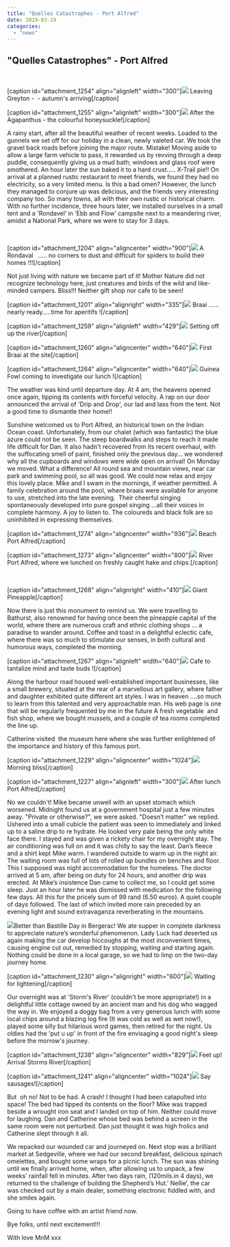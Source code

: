 ```yaml
---
title: "Quelles Catastrophes - Port Alfred"
date: 2019-03-19
categories: 
  - "news"
---
```


## "Quelles Catastrophes" - Port Alfred

 

\[caption id="attachment\_1254" align="alignleft" width="300"\][![](images/photo_2019-03-17_14-50-20-300x225.jpg)](https://www.artamo.click/wp-content/uploads/2019/03/photo_2019-03-17_14-50-20.jpg) Leaving Greyton -  - autumn's arriving\[/caption\]

\[caption id="attachment\_1255" align="alignleft" width="300"\][![](images/photo_2019-03-17_14-51-25-300x225.jpg)](https://www.artamo.click/wp-content/uploads/2019/03/photo_2019-03-17_14-51-25.jpg) After the Agapanthus - the colourful honeysuckle!\[/caption\]

A rainy start, after all the beautiful weather of recent weeks. Loaded to the gunnels we set off for our holiday in a clean, newly valeted car. We took the gravel back roads before joining the major route. Mistake! Moving aside to allow a large farm vehicle to pass, it rewarded us by revving through a deep puddle, consequently giving us a mud bath; windows and glass roof were smothered. An hour later the sun baked it to a hard crust..... X-Trail pie!! On arrival at a planned rustic restaurant to meet friends, we found they had no electricity, so a very limited menu. Is this a bad omen? However, the lunch they managed to conjure up was delicious, and the friends very interesting company too. So many towns, all with their own rustic or historical charm. With no further incidence, three hours later, we installed ourselves in a small tent and a 'Rondavel’ in ‘Ebb and Flow’ campsite next to a meandering river, amidst a National Park, where we were to stay for 3 days.

 

\[caption id="attachment\_1204" align="aligncenter" width="900"\][![](images/P1300029-1024x577.jpg)](https://www.artamo.click/wp-content/uploads/2019/03/P1300029.jpg) A Rondaval   ..... no corners to dust and difficult for spiders to build their homes !!!\[/caption\]

Not just living with nature we became part of it! Mother Nature did not recognize technology here, just creatures and birds of the wild and like-minded campers. Bliss!!! Neither gift shop nor cafe to be seen!

\[caption id="attachment\_1201" align="alignright" width="335"\][![](images/P1300025-577x1024.jpg)](https://www.artamo.click/wp-content/uploads/2019/03/P1300025.jpg) Braai ...... nearly ready.....time for aperitifs !\[/caption\]

\[caption id="attachment\_1259" align="alignleft" width="429"\][![](images/P1050627-e1552974774744.jpg)](https://www.artamo.click/wp-content/uploads/2019/03/P1050627.jpg) Setting off up the river\[/caption\]

\[caption id="attachment\_1260" align="aligncenter" width="640"\][![](images/P1050632.jpg)](https://www.artamo.click/wp-content/uploads/2019/03/P1050632.jpg) First Braai at the site\[/caption\]

\[caption id="attachment\_1264" align="aligncenter" width="640"\][![](images/P1050639.jpg)](https://www.artamo.click/wp-content/uploads/2019/03/P1050639.jpg) Guinea Fowl coming to investigate our lunch !\[/caption\]

The weather was kind until departure day. At 4 am, the heavens opened once again, tipping its contents with forceful velocity. A rap on our door announced the arrival of 'Drip and Drop', our lad and lass from the tent. Not a good time to dismantle their home!!

Sunshine welcomed us to Port Alfred, an historical town on the Indian Ocean coast. Unfortunately, from our chalet (which was fantastic) the blue azure could not be seen. The steep boardwalks and steps to reach it made life difficult for Dan. It also hadn't recovered from its recent overhaul, with the suffocating smell of paint, finished only the previous day... we wondered why all the cupboards and windows were wide open on arrival! On Monday we moved. What a difference! All round sea and mountain views, near car park and swimming pool, so all was good. We could now relax and enjoy this lovely place. Mike and I swam in the mornings, if weather permitted. A family celebration around the pool, where braais were available for anyone to use, stretched into the late evening.  Their cheerful singing spontaneously developed into pure gospel singing ...all their voices in complete harmony. A joy to listen to. The coloureds and black folk are so uninhibited in expressing themselves.

\[caption id="attachment\_1274" align="aligncenter" width="936"\][![](images/Port-Alfred-70481.jpg)](https://www.artamo.click/wp-content/uploads/2019/03/Port-Alfred-70481.jpg) Beach Port Alfred\[/caption\]

\[caption id="attachment\_1273" align="aligncenter" width="800"\][![](images/pariver.jpg)](https://www.artamo.click/wp-content/uploads/2019/03/pariver.jpg) River Port Alfred, where we lunched on freshly caught hake and chips.\[/caption\]

 

\[caption id="attachment\_1268" align="alignright" width="410"\][![](images/P1050681-e1552975060205.jpg)](https://www.artamo.click/wp-content/uploads/2019/03/P1050681.jpg) Giant Pineapple\[/caption\]

Now there is just this monument to remind us. We were travelling to Bathurst, also renowned for having once been the pineapple capital of the world, where there are numerous craft and ethnic clothing shops ... a paradise to wander around. Coffee and toast in a delightful eclectic cafe, where there was so much to stimulate our senses, in both cultural and humorous ways, completed the morning.

\[caption id="attachment\_1267" align="alignleft" width="640"\][![](images/P1050665.jpg)](https://www.artamo.click/wp-content/uploads/2019/03/P1050665.jpg) Cafe to tantalize mind and taste buds !\[/caption\]

Along the harbour road housed well-established important businesses, like a small brewery, situated at the rear of a marvellous art gallery, where father and daughter exhibited quite different art styles. I was in heaven ....so much to learn from this talented and very approachable man. His web page is one that will be regularly frequented by me in the future A fresh vegetable  and fish shop, where we bought mussels, and a couple of tea rooms completed the line up.

Catherine visited  the museum here where she was further enlightened of the importance and history of this famous port.

\[caption id="attachment\_1229" align="aligncenter" width="1024"\][![](images/P1300061-1024x577.jpg)](https://www.artamo.click/wp-content/uploads/2019/03/P1300061.jpg) Morning bliss\[/caption\]

\[caption id="attachment\_1227" align="alignleft" width="300"\][![](images/P1300056-300x169.jpg)](https://www.artamo.click/wp-content/uploads/2019/03/P1300056.jpg) After lunch Port Alfred\[/caption\]

No we couldn't! Mike became unwell with an upset stomach which worsened. Midnight found us at a government hospital just a few minutes away. "Private or otherwise?", we were asked. "Doesn’t matter" we replied. Ushered into a small cubicle the patient was seen to immediately and linked up to a saline drip to re hydrate. He looked very pale being the only white face there. I stayed and was given a rickety chair for my overnight stay. The air conditioning was full on and it was chilly to say the least. Dan’s fleece and a shirt kept Mike warm. I wandered outside to warm up in the night air. The waiting room was full of lots of rolled up bundles on benches and floor. This I supposed was night accommodation for the homeless. The doctor arrived at 5 am, after being on duty for 24 hours, and another drip was erected. At Mike’s insistence Dan came to collect me, so I could get some sleep. Just an hour later he was dismissed with medication for the following few days. All this for the pricely sum of 99 rand (6.50 euros). A quiet couple of days followed. The last of which invited more rain preceded by an evening light and sound extravaganza reverberating in the mountains.

[![](images/P1050647-1024x768.jpg)](https://www.artamo.click/wp-content/uploads/2019/03/P1050647.jpg)Better than Bastille Day in Bergerac! We ate supper in complete darkness to appreciate nature’s wonderful phenomenon. Lady Luck had deserted us again making the car develop hiccoughs at the most inconvenient times, causing engine cut out, remedied by stopping, waiting and starting again. Nothing could be done in a local garage, so we had to limp on the two-day journey home.

\[caption id="attachment\_1230" align="alignright" width="600"\][![](images/P1300062-300x169.jpg)](https://www.artamo.click/wp-content/uploads/2019/03/P1300062.jpg) Waiting for lightening\[/caption\]

Our overnight was at 'Storm's River' (couldn't be more appropriate!) in a delightful little cottage owned by an ancient man and his dog who wagged the way in. We enjoyed a doggy bag from a very generous lunch with some local chips around a blazing log fire (It was cold as well as wet now!), played some silly but hilarious word games, then retired for the night. Us oldies had the 'put u up' in front of the fire envisaging a good night's sleep before the morrow's journey.

\[caption id="attachment\_1238" align="aligncenter" width="829"\][![](images/P1300074-1024x577.jpg)](https://www.artamo.click/wp-content/uploads/2019/03/P1300074.jpg) Feet up! Arrival Storms River\[/caption\]

\[caption id="attachment\_1241" align="aligncenter" width="1024"\][![](images/P1300077-1024x577.jpg)](https://www.artamo.click/wp-content/uploads/2019/03/P1300077.jpg) Say sausages!\[/caption\]

But  oh no! Not to be had. A crash! I thought I had been catapulted into space! The bed had tipped its contents on the floor? Mike was trapped beside a wrought iron seat and I landed on top of him. Neither could move for laughing. Dan and Catherine whose bed was behind a screen in the same room were not perturbed. Dan just thought it was high frolics and Catherine slept through it all.

We repacked our wounded car and journeyed on. Next stop was a brilliant market at Sedgeville, where we had our second breakfast, delicious spinach omelettes, and bought some wraps for a picnic lunch. The sun was shining until we finally arrived home, when, after allowing us to unpack, a few weeks’ rainfall fell in minutes. After two days rain, (120mils.in 4 days), we returned to the challenge of building the Shepherd’s Hut.’ Nellie’, the car was checked out by a main dealer, something electronic fiddled with, and she smiles again.

Going to have coffee with an artist friend now.

Bye folks, until next excitement!!!

With love MnM xxx
